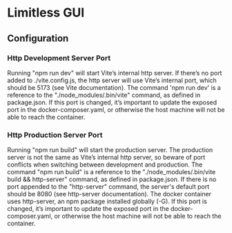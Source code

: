 # Limitless GUI

## Configuration

### Http Development Server Port

Running "npm run dev" will start Vite’s internal http server. If there’s no port added to ./vite.config.js, the http server will use Vite’s internal port, which should be 5173 (see Vite documentation). The command 'npm run dev' is a reference to the "./node_modules/.bin/vite" command, as defined in package.json. If this port is changed, it’s important to update the exposed port in the docker-composer.yaml, or otherwise the host machine will not be able to reach the container.

### Http Production Server Port

Running "npm run build" will start the production server. The production server is not the same as Vite’s internal http server, so beware of port conflicts when switching between development and production. The command "npm run build" is a reference to the "./node_modules/.bin/vite build && http-server" command, as defined in package.json. If there is no port appended to the "http-server" command, the server's default port should be 8080 (see http-server documentation). The docker container uses http-server, an npm package installed globally (-G). If this port is changed, it’s important to update the exposed port in the docker-composer.yaml, or otherwise the host machine will not be able to reach the container.
